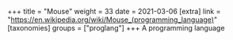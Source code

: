 +++
title = "Mouse"
weight = 33
date = 2021-03-06
[extra]
link = "https://en.wikipedia.org/wiki/Mouse_(programming_language)"
[taxonomies]
groups = ["proglang"]
+++
A programming language

